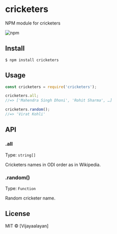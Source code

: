 # cricketers
NPM module for cricketers

![npm](https://img.shields.io/npm/v/@vijayaalayan/cricketers?label=cricketers)

## Install

```
$ npm install cricketers
```

## Usage

```js
const cricketers = require('cricketers');

cricketers.all;
//=> ['Mahendra Singh Dhoni', 'Rohit Sharma', …]

cricketers.random();
//=> 'Virat Kohli'
```
## API

### .all

Type: `string[]`

Cricketers names in ODI order as in Wikipedia.

### .random()

Type: `Function`

Random cricketer name.


## License

MIT © [Vijayaalayan]
